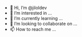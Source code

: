 - 👋 Hi, I’m @jiloldev
- 👀 I’m interested in ...
- 🌱 I’m currently learning ...
- 💞️ I’m looking to collaborate on ...
- 📫 How to reach me ...

<!---
jiloldev/jiloldev is a ✨ special ✨ repository because its `README.md` (this file) appears on your GitHub profile.
You can click the Preview link to take a look at your changes.
--->

